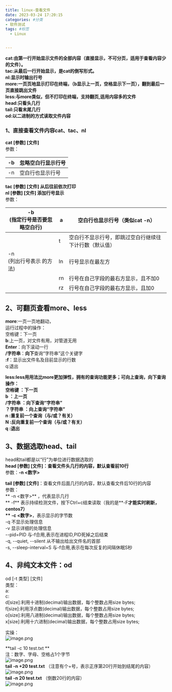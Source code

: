 ```yaml
---
title: linux-查看文件
date: 2023-03-24 17:20:15
categories: #分类
- 软件测试
tags: #标签
  - Linux


---
```

**cat:由第一行开始显示文件的全部内容（直接显示，不可分页，适用于查看内容少的文件）。**<br />**tac:从最后一行开始显示，是cat的倒写形式。**<br />**nl:显示时输出行号**<br />**more:一页页地显示打印在终端，（b显示上一页，空格显示下一页），翻到最后一页直接跳出文件**<br />**less:与more类似，但不打印在终端，支持翻页,适用内容多的文件**<br />**head:只看头几行**<br />**tail:只看末尾几行**<br />**od:以二进制的方式读取文件内容**

<a name="TV4xD"></a>
### 1、直接查看文件内容cat、tac、nl
**cat [参数] [文件]**<br />参数：

| -b | 忽略空白行显示行号 |
| --- | --- |
| -n | 空白行也显示行号 |

**tac [参数] [文件] 从后往前依次打印**<br />**nl [参数] [文件] 添加行号显示**<br />参数：

| -b<br />(指定行号是否要忽略空白行) |  a | 空白行也显示行号（类似cat -n） |
| --- | --- | --- |
|  |  t | 空白行不显示行号，即跳过空白行继续往下计行数（默认值） |
| -n<br />(列出行号表示 的方法) | ln | 行号显示在最左方 |
|  | rn | 行号在自己字段的最右方显示，且不加0 |
|  | rz | 行号在自己字段的最右方显示，且加0 |

<a name="WATZL"></a>
## 2、可翻页查看more、less 
**more**:一页一页地翻动，<br />运行过程中的操作：<br />空格键：下一页<br />**b**:上一页，对文件有用，对管道无用<br />**Enter**：向下滚动一行<br />**/字符串**：**向下**查询“字符串”这个关键字<br />**:f**：显示出文件名及目前显示的行数<br />q:退出


**less:less用用法比more更加弹性，拥有的查询功能更多；可向上查询，向下查询**<br />**操作：**<br />**空格键     ：下一页**<br />**b 	        ：上一页**<br />**/字符串   ：向下查询“字符串”**<br />**？字符串 ：向上查询“字符串”**<br />**n		:重复前一个查询（与/或？有关）**<br />**N  		:反向重复前一个查询（与/或？有关）**<br />**q		:退出**
<a name="DLXmM"></a>
## 3、数据选取head、tail
head和tail都是以“行”为单位进行数据选取的<br />**head [参数] [文件]：查看文件头几行的内容，默认查看前10行**<br />参数：**-n <数字>**

**tail [参数] [文件]**：查看文件后面几行的内容，默认查看文件后10行的内容<br />参数：<br />**    -n <数字>** ，代表显示几行<br />   ** -f** 表示持续检测文件，按下Ctrl+c结束读取（我的是**-F**才能实时刷新，centos7）<br />   ** -c <数字>**，表示显示的字节数<br />    -q 不显示处理信息<br />    -v 显示详细的处理信息<br />    --pid=PID 与-f合用,表示在进程ID,PID死掉之后结束<br />    -q, --quiet, --silent 从不输出给出文件名的首部<br />    -s, --sleep-interval=S 与-f合用,表示在每次反复的间隔休眠S秒
<a name="nnPqu"></a>
## 4、非纯文本文件：od
od [-t 类型]  [文件]<br />类型：<br />a:<br />c:<br />d[size]:利用十进制(decimal)输出数据，每个整数占用size bytes;<br />f[size]:利用浮点数(decimal)输出数据，每个整数占用size bytes;<br />o[size]:利用八进制(decimal)输出数据，每个整数占用size bytes;<br />x[size]:利用十六进制(decimal)输出数据，每个整数占用size bytes;

实操：<br />![image.png](https://cdn.nlark.com/yuque/0/2022/png/25987745/1646654882082-00f07ff0-464b-4ee4-8e55-b0c25ec3aaa0.png#averageHue=%23f8f4f4&clientId=u581b7dae-b671-4&from=paste&height=431&id=ue8d693f0&originHeight=656&originWidth=606&originalType=binary&ratio=1&rotation=0&showTitle=false&size=71448&status=done&style=none&taskId=u51ffe886-0b88-4f1d-b0db-dd4b72efe50&title=&width=398)

**tail -c 10 test.txt **<br />注：数字、字母、空格占1个字节<br />![image.png](https://cdn.nlark.com/yuque/0/2022/png/25987745/1646654748314-e9898686-c2e4-44ee-b984-ccb1edf04fce.png#averageHue=%23fdf6f5&clientId=u581b7dae-b671-4&from=paste&height=242&id=u4cfc8f7a&originHeight=270&originWidth=520&originalType=binary&ratio=1&rotation=0&showTitle=false&size=19828&status=done&style=none&taskId=u0ccdbc68-0fcf-420e-8a8f-db8995ea468&title=&width=467)<br />**tail -n +20 test.txt** （注意有个+号，表示正序第20行开始到结尾的内容）<br />![image.png](https://cdn.nlark.com/yuque/0/2022/png/25987745/1646655385328-20dd8096-aa89-475e-a795-4a5d14554f0c.png#averageHue=%23fefefe&clientId=u581b7dae-b671-4&from=paste&height=151&id=ufe077982&originHeight=153&originWidth=508&originalType=binary&ratio=1&rotation=0&showTitle=false&size=5466&status=done&style=none&taskId=u165108b5-6431-42ee-9ca8-ab47771166f&title=&width=500)<br />**tail -n 20 test.txt** （倒数20行的内容）<br />![image.png](https://cdn.nlark.com/yuque/0/2022/png/25987745/1646655491866-0633a99f-e9ae-4846-b54b-8c1ebed8d0a7.png#averageHue=%23fdfdfd&clientId=u581b7dae-b671-4&from=paste&height=335&id=ub8bfa4c4&originHeight=409&originWidth=519&originalType=binary&ratio=1&rotation=0&showTitle=false&size=15175&status=done&style=none&taskId=u690d65ae-7191-4025-a9f8-6d4003ae64d&title=&width=425.5)



